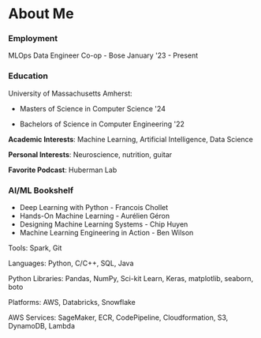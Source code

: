 # About Me

### Employment
  
  MLOps Data Engineer Co-op - Bose  January '23 - Present

### Education

University of Massachusetts Amherst:

  - Masters of Science in Computer Science '24

  - Bachelors of Science in Computer Engineering '22



**Academic Interests**: Machine Learning, Artificial Intelligence, Data Science

**Personal Interests**: Neuroscience, nutrition, guitar 

**Favorite Podcast**: Huberman Lab


### AI/ML Bookshelf
- Deep Learning with Python - Francois Chollet
- Hands-On Machine Learning - Aurélien Géron
- Designing Machine Learning Systems - Chip Huyen
- Machine Learning Engineering in Action - Ben Wilson

Tools: Spark, Git

Languages: Python, C/C++, SQL, Java

Python Libraries: Pandas, NumPy, Sci-kit Learn, Keras, matplotlib, seaborn, boto

Platforms: AWS, Databricks, Snowflake

AWS Services: SageMaker, ECR, CodePipeline, Cloudformation, S3, DynamoDB, Lambda
